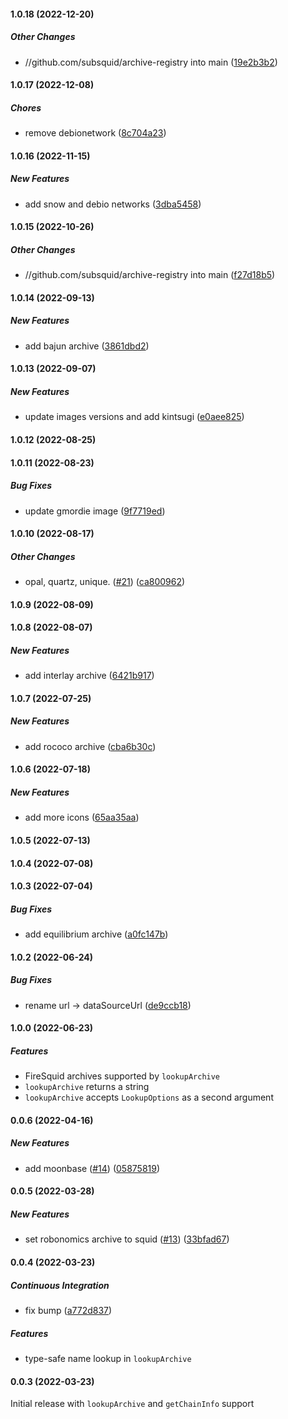 #### 1.0.18 (2022-12-20)

##### Other Changes

* //github.com/subsquid/archive-registry into main ([19e2b3b2](https://github.com/subsquid/archive-registry/commit/19e2b3b29c31cf1d1c4252310e0aeca2ff60f3a6))

#### 1.0.17 (2022-12-08)

##### Chores

*  remove debionetwork ([8c704a23](https://github.com/subsquid/archive-registry/commit/8c704a23d0245bfa777cd1f3c4cc7671c4173c91))

#### 1.0.16 (2022-11-15)

##### New Features

*  add snow and debio networks ([3dba5458](https://github.com/subsquid/archive-registry/commit/3dba54583c99052c235adfa12baf4830c9877d00))

#### 1.0.15 (2022-10-26)

##### Other Changes

* //github.com/subsquid/archive-registry into main ([f27d18b5](https://github.com/subsquid/archive-registry/commit/f27d18b5569e221660086f407f9fdd4c1d091018))

#### 1.0.14 (2022-09-13)

##### New Features

*  add bajun archive ([3861dbd2](https://github.com/subsquid/archive-registry/commit/3861dbd264d9f45458512b3dc7ca578fddfe45cf))

#### 1.0.13 (2022-09-07)

##### New Features

*  update images versions and add kintsugi ([e0aee825](https://github.com/subsquid/archive-registry/commit/e0aee825ee17de5e4b19bdd70d457c285385be49))

#### 1.0.12 (2022-08-25)

#### 1.0.11 (2022-08-23)

##### Bug Fixes

*  update gmordie image ([9f7719ed](https://github.com/subsquid/archive-registry/commit/9f7719eddf5a3fe30a8826835f453c7666a45d19))

#### 1.0.10 (2022-08-17)

##### Other Changes

*  opal, quartz, unique. ([#21](https://github.com/subsquid/archive-registry/pull/21)) ([ca800962](https://github.com/subsquid/archive-registry/commit/ca8009623e866536f36bbb32273c788b858a6d1d))

#### 1.0.9 (2022-08-09)

#### 1.0.8 (2022-08-07)

##### New Features

*  add interlay archive ([6421b917](https://github.com/subsquid/archive-registry/commit/6421b9171a57f6c38b7472621b0847bf47b1f3fd))

#### 1.0.7 (2022-07-25)

##### New Features

*  add rococo archive ([cba6b30c](https://github.com/subsquid/archive-registry/commit/cba6b30c61c7fdaabbc70e9b1afee36b1c108d73))

#### 1.0.6 (2022-07-18)

##### New Features

*  add more icons ([65aa35aa](https://github.com/subsquid/archive-registry/commit/65aa35aa53e49c72763ceb683d2c2851a61bf297))

#### 1.0.5 (2022-07-13)

#### 1.0.4 (2022-07-08)

#### 1.0.3 (2022-07-04)

##### Bug Fixes

*  add equilibrium archive ([a0fc147b](https://github.com/subsquid/archive-registry/commit/a0fc147bdae42bc918e4deb0fd76f7930ce0a0a1))

#### 1.0.2 (2022-06-24)

##### Bug Fixes

*  rename url -> dataSourceUrl ([de9ccb18](https://github.com/subsquid/archive-registry/commit/de9ccb180593d94527acc979d2c25a59fcc0414f))

#### 1.0.0 (2022-06-23)

##### Features

* FireSquid archives supported by `lookupArchive`
* `lookupArchive` returns a string
* `lookupArchive` accepts `LookupOptions` as a second argument

#### 0.0.6 (2022-04-16)

##### New Features

*  add moonbase ([#14](https://github.com/subsquid/archive-registry/pull/14)) ([05875819](https://github.com/subsquid/archive-registry/commit/05875819d3dd2fe04a7353a87fdd9bb0b9ebd249))

#### 0.0.5 (2022-03-28)

##### New Features

*  set robonomics archive to squid ([#13](https://github.com/subsquid/archive-registry/pull/13)) ([33bfad67](https://github.com/subsquid/archive-registry/commit/33bfad67759338a06aecbcbf4f1c85dd63f3cf29))

#### 0.0.4 (2022-03-23)

##### Continuous Integration

*  fix bump ([a772d837](https://github.com/subsquid/archive-registry/commit/a772d837204f7d436f309d51b8013502c3a65e3a))

##### Features

* type-safe name lookup in `lookupArchive`

#### 0.0.3 (2022-03-23)

Initial release with `lookupArchive` and `getChainInfo` support
